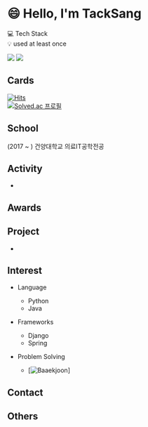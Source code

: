 # 😄 Hello, I'm TackSang


💻 Tech Stack</br>
💡 used at least once</br>

<img src="https://img.shields.io/badge/Java-007396?style=flat-square&logo=Java&logoColor=white"/></a>
<img src="https://img.shields.io/badge/Android-3DDC84?style=flat-square&logo=Android&logoColor=white"/></a></br>

## Cards
[![Hits](https://hits.seeyoufarm.com/api/count/incr/badge.svg?url=https%3A%2F%2Fgithub.com%2Fsange17&count_bg=%2379C83D&title_bg=%23555555&icon=&icon_color=%23E7E7E7&title=hits&edge_flat=false)](https://hits.seeyoufarm.com)</br>
[![Solved.ac 프로필](http://mazassumnida.wtf/api/v2/generate_badge?boj=sange17)](https://solved.ac/sange17)

## School
(2017 ~ ) 건양대학교 의료IT공학전공

## Activity
- 

## Awards

## Project
- 

## Interest
- Language
  - Python
  - Java

- Frameworks
  - Django
  - Spring

- Problem Solving
  - [![Baaekjoon](https://www.acmicpc.net/user/sange17)]

## Contact


## Others
